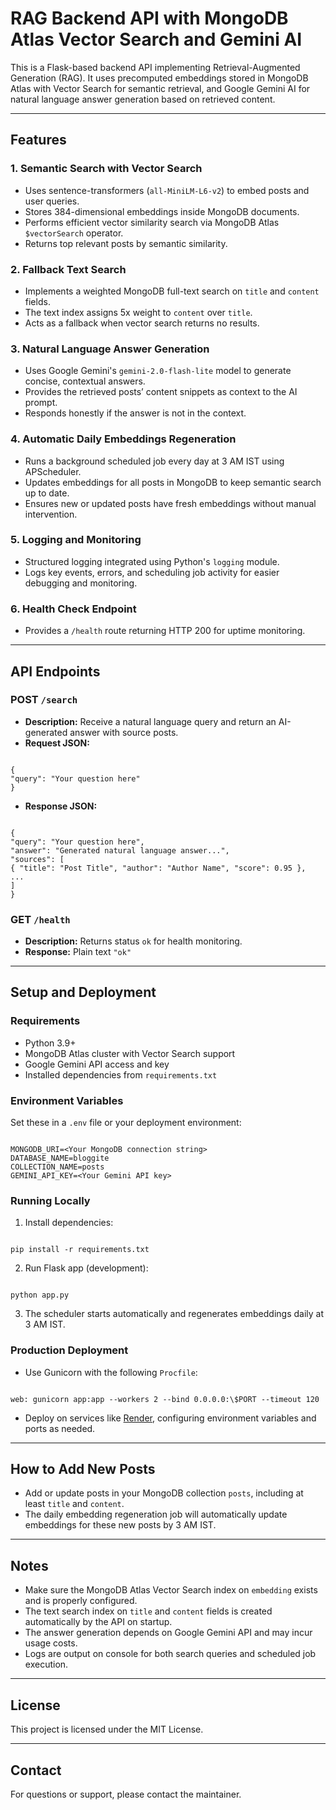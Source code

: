
# RAG Backend API with MongoDB Atlas Vector Search and Gemini AI

This is a Flask-based backend API implementing Retrieval-Augmented Generation (RAG). It uses precomputed embeddings stored in MongoDB Atlas with Vector Search for semantic retrieval, and Google Gemini AI for natural language answer generation based on retrieved content.

---

## Features

### 1. **Semantic Search with Vector Search**

- Uses sentence-transformers (`all-MiniLM-L6-v2`) to embed posts and user queries.
- Stores 384-dimensional embeddings inside MongoDB documents.
- Performs efficient vector similarity search via MongoDB Atlas `$vectorSearch` operator.
- Returns top relevant posts by semantic similarity.

### 2. **Fallback Text Search**

- Implements a weighted MongoDB full-text search on `title` and `content` fields.
- The text index assigns 5x weight to `content` over `title`.
- Acts as a fallback when vector search returns no results.

### 3. **Natural Language Answer Generation**

- Uses Google Gemini's `gemini-2.0-flash-lite` model to generate concise, contextual answers.
- Provides the retrieved posts’ content snippets as context to the AI prompt.
- Responds honestly if the answer is not in the context.

### 4. **Automatic Daily Embeddings Regeneration**

- Runs a background scheduled job every day at 3 AM IST using APScheduler.
- Updates embeddings for all posts in MongoDB to keep semantic search up to date.
- Ensures new or updated posts have fresh embeddings without manual intervention.

### 5. **Logging and Monitoring**

- Structured logging integrated using Python's `logging` module.
- Logs key events, errors, and scheduling job activity for easier debugging and monitoring.

### 6. **Health Check Endpoint**

- Provides a `/health` route returning HTTP 200 for uptime monitoring.

---

## API Endpoints

### POST `/search`

- **Description:** Receive a natural language query and return an AI-generated answer with source posts.
- **Request JSON:**

```

{
"query": "Your question here"
}

```

- **Response JSON:**

```

{
"query": "Your question here",
"answer": "Generated natural language answer...",
"sources": [
{ "title": "Post Title", "author": "Author Name", "score": 0.95 },
...
]
}

```

### GET `/health`

- **Description:** Returns status `ok` for health monitoring.
- **Response:** Plain text `"ok"`

---

## Setup and Deployment

### Requirements

- Python 3.9+
- MongoDB Atlas cluster with Vector Search support
- Google Gemini API access and key
- Installed dependencies from `requirements.txt`

### Environment Variables

Set these in a `.env` file or your deployment environment:

```

MONGODB_URI=<Your MongoDB connection string>
DATABASE_NAME=bloggite
COLLECTION_NAME=posts
GEMINI_API_KEY=<Your Gemini API key>

```

### Running Locally

1. Install dependencies:

```

pip install -r requirements.txt

```

2. Run Flask app (development):

```

python app.py

```

3. The scheduler starts automatically and regenerates embeddings daily at 3 AM IST.

### Production Deployment

- Use Gunicorn with the following `Procfile`:

```

web: gunicorn app:app --workers 2 --bind 0.0.0.0:\$PORT --timeout 120

```

- Deploy on services like [Render](https://render.com), configuring environment variables and ports as needed.

---

## How to Add New Posts

- Add or update posts in your MongoDB collection `posts`, including at least `title` and `content`.
- The daily embedding regeneration job will automatically update embeddings for these new posts by 3 AM IST.

---

## Notes

- Make sure the MongoDB Atlas Vector Search index on `embedding` exists and is properly configured.
- The text search index on `title` and `content` fields is created automatically by the API on startup.
- The answer generation depends on Google Gemini API and may incur usage costs.
- Logs are output on console for both search queries and scheduled job execution.

---

## License

This project is licensed under the MIT License.

---

## Contact

For questions or support, please contact the maintainer.
```
